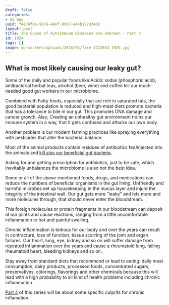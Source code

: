 ```yaml
---
draft: false
categories:
- AI Guy
uuid: f4e74f6e-9876-48ef-9967-e44b12793460
layout: post
title: The Cause of Autoimmune Diseases are Unknown - Part 3
id: 1024
tags: []
image: wp-content/uploads/2018/04/fire-1222653_1920.jpg
---
```


## What is most likely causing our leaky gut?

Some of the daily and popular foods like:Acidic sodas (phosphoric acid), antibacterial herbal teas, alcohol (beer, wine) and coffee kill our much-needed good gut workers in our microbiome.

Combined with&nbsp;Fatty foods, especially that are rich in saturated fats, the good&nbsp;bacterial population is&nbsp;reduced and high-meat diets promote bacteria that has a tolerance to bile in our gut. This promotes DNA damage and cancer growth. Also, Creating an unhealthy&nbsp;gut environment trains our immune system in a way, that it gets confused and attacks our own body.

Another problem is our modern farming practices&nbsp;like spraying everything with pesticides that alter the bacterial balance.

Most of the animal products&nbsp;contain residues of antibiotics fed/injected into the animals and [kill also our beneficial gut bacteria](http://mbio.asm.org/content/3/5/e00190-12.short).

Asking for and getting&nbsp;prescription for antibiotics, just to be safe, which inevitably unbalances the microbiome is also not the best idea.

Some or all of the above-mentioned foods, drugs, and medications&nbsp;can reduce the numbers of beneficial organisms in the gut lining.&nbsp;Unfriendly and harmful microbes set up housekeeping in the mucus layer and&nbsp;injure the integrity of the intestinal wall. Our gut gets more "leaky" and lets more and more&nbsp;molecules through, that should never enter the bloodstream.

This foreign molecules or protein fragments in our&nbsp;bloodstream can deposit at our joints and cause&nbsp;reactions, ranging from a little uncomfortable inflammation to hot and painful swelling.

Chronic inflammation is tedious for our body and&nbsp;over the years can result in contracture, loss of function,&nbsp;tissue scarring&nbsp;of the joint and organ failures. Our heart, lung, eye, kidney and so on will suffer damage from repeated inflammation over the years and cause a&nbsp;rheumatoid lung, failing rheumatoid heart, bleeding kidneys and so on.

Stay away from standard diets that recommend or lead to eating: daily meat consumption, dairy products, processed foods, concentrated sugars, preservatives, colorings, flavorings and other chemicals because this will lead with a high probability to all kind of health problems including chronic inflammation.

[Part 4](https://factastichealth.com/the-cause-of-autoimmune-diseases-are-unknown-part-4) of this series will be about some specific culprits for chronic inflamation. &nbsp;
